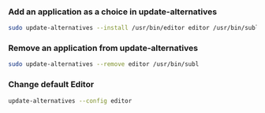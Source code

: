### Add an application as a choice in update-alternatives

```bash
sudo update-alternatives --install /usr/bin/editor editor /usr/bin/subl 100
```

### Remove an application from update-alternatives

```bash
sudo update-alternatives --remove editor /usr/bin/subl
```

### Change default Editor

```bash
update-alternatives --config editor
```


